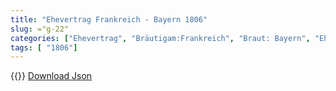 ```yaml
---
title: "Ehevertrag Frankreich - Bayern 1806"
slug: ="g-22"
categories: ["Ehevertrag", "Bräutigam:Frankreich", "Braut: Bayern", "Eheschließung vollzogen?:Ja", "verschiedenkonfessionelle Ehe?:Nein", "Dynastie Bräutigam:Bonaparte", "Akteur Bräutigam:Bonaparte", "Akteur Braut:Wittelsbach (Bayern)", "Textbezug?:ja", "Ständisch?:nein", "Ratifikation?:nein", "Sonstiges?:ja", "Bräutigam:Frankreich", "Braut: Bayern"]
tags: [ "1806"]
---
```

<!--more-->
{{<v2>}}
[Download Json](/vertraege/vertrag-22.json)